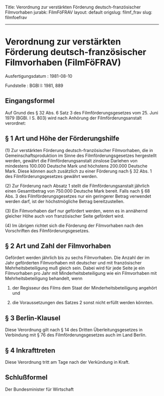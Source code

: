 Title: Verordnung zur verstärkten Förderung deutsch-französischer Filmvorhaben
jurabk: FilmFöFRAV
layout: default
origslug: filmf_frav
slug: filmfoefrav

---

# Verordnung zur verstärkten Förderung deutsch-französischer Filmvorhaben (FilmFöFRAV)

Ausfertigungsdatum
:   1981-08-10

Fundstelle
:   BGBl I: 1981, 889



## Eingangsformel

Auf Grund des § 32 Abs. 6 Satz 3 des Filmförderungsgesetzes vom 25.
Juni 1979 (BGBl. I S. 803) wird nach Anhörung der
Filmförderungsanstalt verordnet:


## § 1 Art und Höhe der Förderungshilfe

(1) Zur verstärkten Förderung deutsch-französischer Filmvorhaben, die
in Gemeinschaftsproduktion im Sinne des Filmförderungsgesetzes
hergestellt werden, gewährt die Filmförderungsanstalt zinslose
Darlehen von mindestens 100.000 Deutsche Mark und höchstens 200.000
Deutsche Mark. Diese können auch zusätzlich zu einer Förderung nach §
32 Abs. 1 des Filmförderungsgesetzes gewährt werden.

(2) Zur Förderung nach Absatz 1 stellt die Filmförderungsanstalt
jährlich einen Gesamtbetrag von 750.000 Deutsche Mark bereit. Falls
nach § 68 Abs. 3 des Filmförderungsgesetzes nur ein geringerer Betrag
verwendet werden darf, ist der höchstmögliche Betrag bereitzustellen.

(3) Ein Filmvorhaben darf nur gefördert werden, wenn es in annähernd
gleicher Höhe auch von französischer Seite gefördert wird.

(4) Im übrigen richtet sich die Förderung der Filmvorhaben nach den
Vorschriften des Filmförderungsgesetzes.


## § 2 Art und Zahl der Filmvorhaben

Gefördert werden jährlich bis zu sechs Filmvorhaben. Die Anzahl der im
Jahr geförderten Filmvorhaben mit deutscher und mit französischer
Mehrheitsbeteiligung muß gleich sein. Dabei wird für jede Seite je ein
Filmvorhaben pro Jahr mit Minderheitsbeteiligung wie ein Filmvorhaben
mit Mehrheitsbeteiligung behandelt, wenn

1.  der Regisseur des Films dem Staat der Minderheitsbeteiligung angehört
    und


2.  die Voraussetzungen des Satzes 2 sonst nicht erfüllt werden könnten.





## § 3 Berlin-Klausel

Diese Verordnung gilt nach § 14 des Dritten Überleitungsgesetzes in
Verbindung mit § 76 des Filmförderungsgesetzes auch im Land Berlin.


## § 4 Inkrafttreten

Diese Verordnung tritt am Tage nach der Verkündung in Kraft.


## Schlußformel

Der Bundesminister für Wirtschaft

